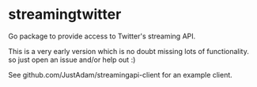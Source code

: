 streamingtwitter
================

Go package to provide access to Twitter's streaming API.

This is a very early version which is no doubt missing lots of functionality. so
just open an issue and/or help out :)

See github.com/JustAdam/streamingapi-client for an example client.
